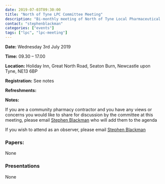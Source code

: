 ```yaml
---
date: 2019-07-03T09:30:00
title: "North of Tyne LPC Committee Meeting"
description: "Bi-monthly meeting of North of Tyne Local Pharmaceutical Committee"
contact: "stephenblackman"
categories: ["events"]
tags: ["lpc", "lpc-meeting"]
---
```


**Date:** Wednesday 3rd July 2019  

**Time:** 09.30 – 17.00  

**Location:** Holiday Inn, Great North Road, Seaton Burn, Newcastle upon Tyne, NE13 6BP  

**Registration:** See notes  

**Refreshments:**  

**Notes:**   

If you are a community pharmacy contractor and you have any views or concerns you would like to share for discussion by the committee at this meeting, please email [Stephen Blackman](Mailto:stephen.blackman@northoftynelpc.com) who will add them to the agenda  

If you wish to attend as an observer, please email [Stephen Blackman](Mailto:stephen.blackman@northoftynelpc.com)  

### Papers:

None  

### Presentations

None
